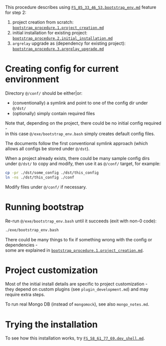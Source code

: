 
This procedure describes using [`FS_85_33_46_53.bootstrap_env.md`][FS_85_33_46_53.bootstrap_env.md] feature for step 2:
1.  project creation from scratch: [`bootstrap_procedure.1.project_creation.md`][bootstrap_procedure.1.project_creation.md]
2.  initial installation for existing project: [`bootstrap_procedure.2.initial_installation.md`][bootstrap_procedure.2.initial_installation.md]
3.  `argrelay` upgrade as (dependency for existing project): [`bootstrap_procedure.3.argrelay_upgrade.md`][bootstrap_procedure.3.argrelay_upgrade.md]

# Creating config for current environment

Directory `@/conf/` should be either|or:
*   (conventionally) a symlink and point to one of the config dir under `@/dst/`
*   (optionally) simply contain required files

Note that, depending on the project, there could be no initial config required -<br/>
in this case `@/exe/bootstrap_env.bash` simply creates default config files.

The documents follow the first conventional symlink approach (which allows all configs be stored under `@/dst`).

When a project already exists, there could be many sample config dirs<br/>
under `@/dst/` to copy and modify, then use it as `@/conf/` target, for example:

```sh
cp -pr ./dst/some_config ./dst/this_config
ln -ns ./dst/this_config ./conf
```

Modify files under `@/conf/` if necessary.

# Running bootstrap

Re-run `@/exe/bootstrap_env.bash` until it succeeds (exit with non-0 code):

```sh
./exe/bootstrap_env.bash
```

There could be many things to fix if something wrong with the config or dependencies -<br/>
some are explained in [`bootstrap_procedure.1.project_creation.md`][bootstrap_procedure.1.project_creation.md].

# Project customization

Most of the initial install details are specific to project customization -<br/>
they depend on custom plugins (see `plugin_development.md`) and may require extra steps.

To run real Mongo DB (instead of `mongomock`), see also `mongo_notes.md`.

# Trying the installation

To see how this installation works, try [`FS_58_61_77_69.dev_shell.md`][FS_58_61_77_69.dev_shell.md].

[bootstrap_procedure.1.project_creation.md]: bootstrap_procedure.1.project_creation.md
[bootstrap_procedure.2.initial_installation.md]: bootstrap_procedure.2.initial_installation
[bootstrap_procedure.3.argrelay_upgrade.md]: bootstrap_procedure.3.argrelay_upgrade.md

[FS_85_33_46_53.bootstrap_env.md]: ../feature_stories/FS_85_33_46_53.bootstrap_env.md
[FS_58_61_77_69.dev_shell.md]: ../feature_stories/FS_58_61_77_69.dev_shell.md
